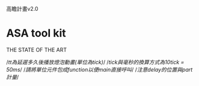 高瞻計畫v2.0
# ASA tool kit
THE STATE OF THE ART



/*tt為延遲多久後播放燈泡動畫(單位為tick)*/
/*tick與毫秒的換算方式為10tick = 50ms*/
/*請將單位元件包成function以便main直接呼叫*/
/*注意delay的位置與part計量*/
